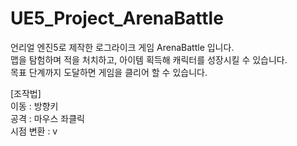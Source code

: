 # UE5_Project_ArenaBattle

언리얼 엔진5로 제작한 로그라이크 게임 ArenaBattle 입니다.  
맵을 탐험하며 적을 처치하고, 아이템 획득해 캐릭터를 성장시킬 수 있습니다.  
목표 단계까지 도달하면 게임을 클리어 할 수 있습니다.    

[조작법]  
이동 : 방향키  
공격 : 마우스 좌클릭  
시점 변환 : v  
